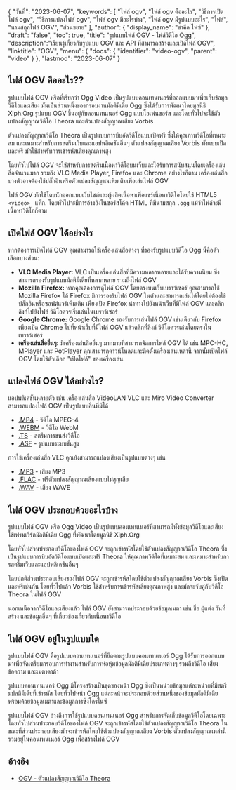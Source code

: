 {
"วันที่": "2023-06-07",
  "keywords": [
"ไฟล์ ogv",
"ไฟล์ ogv คืออะไร",
"วิธีการเปิดไฟล์ ogv",
"วิธีการแปลงไฟล์ ogv",
"ไฟล์ ogv มีอะไรบ้าง",
"ไฟล์ ogv มีรูปแบบอะไร",
"ไฟล์",
"นามสกุลไฟล์ OGV",
"ส่วนขยาย"
],
  "author": {
"display_name": "ชาคีล ไฟซ์"
},
"draft": "false",
"toc": true,
"title": "รูปแบบไฟล์ OGV - ไฟล์วิดีโอ Ogg",
  "description":"เรียนรู้เกี่ยวกับรูปแบบ OGV และ API ที่สามารถสร้างและเปิดไฟล์ OGV",
"linktitle": "OGV",
  "menu": {
    "docs": {
      "identifier": "video-ogv",
      "parent": "video"
}
},
"lastmod": "2023-06-07"
}

## ไฟล์ OGV คืออะไร??

รูปแบบไฟล์ OGV หรือที่เรียกว่า Ogg Video เป็นรูปแบบคอนเทนเนอร์ที่ออกแบบมาเพื่อเก็บข้อมูลวิดีโอและเสียง มันเป็นส่วนหนึ่งของกรอบงานมัลติมีเดีย Ogg ซึ่งได้รับการพัฒนาโดยมูลนิธิ Xiph.Org รูปแบบ OGV ขึ้นอยู่กับคอนเทนเนอร์ Ogg แบบโอเพ่นซอร์ส และโดยทั่วไปจะใช้ตัวแปลงสัญญาณวิดีโอ Theora และตัวแปลงสัญญาณเสียง Vorbis

ตัวแปลงสัญญาณวิดีโอ Theora เป็นรูปแบบการบีบอัดวิดีโอแบบเปิดฟรี ซึ่งให้คุณภาพวิดีโอที่เหมาะสม และเหมาะสำหรับการสตรีมเว็บและแอปพลิเคชันอื่นๆ ตัวแปลงสัญญาณเสียง Vorbis ทั้งแบบเปิดและฟรี มักใช้สำหรับการเข้ารหัสเสียงคุณภาพสูง

โดยทั่วไปไฟล์ OGV จะใช้สำหรับการสตรีมเนื้อหาวิดีโอบนเว็บและได้รับการสนับสนุนโดยเครื่องเล่นสื่อจำนวนมาก รวมถึง VLC Media Player, Firefox และ Chrome อย่างไรก็ตาม เครื่องเล่นสื่อบางตัวอาจต้องใช้ปลั๊กอินหรือตัวแปลงสัญญาณเพิ่มเติมเพื่อเล่นไฟล์ OGV


ไฟล์ OGV มักใช้โดยนักออกแบบเว็บไซต์และผู้ผลิตเนื้อหาเพื่อแชร์เนื้อหาวิดีโอโดยใช้ HTML5 `<video> ` แท็ก. โดยทั่วไปจะมีการอ้างอิงในซอร์สโค้ด HTML ที่มีนามสกุล `.ogg` แม้ว่าไฟล์จะมีเนื้อหาวิดีโอก็ตาม

## เปิดไฟล์ OGV ได้อย่างไร

หากต้องการเปิดไฟล์ OGV คุณสามารถใช้เครื่องเล่นสื่อต่างๆ ที่รองรับรูปแบบวิดีโอ Ogg นี่คือตัวเลือกบางส่วน:

- **VLC Media Player:** VLC เป็นเครื่องเล่นสื่อที่มีความหลากหลายและได้รับความนิยม ซึ่งสามารถรองรับรูปแบบมัลติมีเดียที่หลากหลาย รวมถึงไฟล์ OGV
- **Mozilla Firefox:** หากคุณต้องการดูไฟล์ OGV โดยตรงบนเว็บเบราว์เซอร์ คุณสามารถใช้ Mozilla Firefox ได้ Firefox มีการรองรับไฟล์ OGV ในตัวและสามารถเล่นได้โดยไม่ต้องใช้ปลั๊กอินหรือซอฟต์แวร์เพิ่มเติม เพียงเปิด Firefox นำทางไปยังหน้าเว็บที่มีไฟล์ OGV และคลิกลิงก์ไปยังไฟล์ วิดีโอควรเริ่มเล่นในเบราว์เซอร์
- **Google Chrome:** Google Chrome รองรับการเล่นไฟล์ OGV เช่นเดียวกับ Firefox เพียงเปิด Chrome ไปที่หน้าเว็บที่มีไฟล์ OGV แล้วคลิกที่ลิงก์ วิดีโอควรเล่นโดยตรงในเบราว์เซอร์
- **เครื่องเล่นสื่ออื่นๆ:** มีเครื่องเล่นสื่ออื่นๆ มากมายที่สามารถจัดการไฟล์ OGV ได้ เช่น MPC-HC, MPlayer และ PotPlayer คุณสามารถดาวน์โหลดและติดตั้งเครื่องเล่นเหล่านี้ จากนั้นเปิดไฟล์ OGV โดยใช้ตัวเลือก "เปิดไฟล์" ของเครื่องเล่น

## แปลงไฟล์ OGV ได้อย่างไร?

แอปพลิเคชั่นหลายตัว เช่น เครื่องเล่นสื่อ VideoLAN VLC และ Miro Video Converter สามารถแปลงไฟล์ OGV เป็นรูปแบบอื่นที่มีได้

- [.MP4](/th/video/mp4/) - วิดีโอ MPEG-4
- [.WEBM](/th/video/webm/) - วิดีโอ WebM
- [.TS](/th/video/ts/) - สตรีมการขนส่งวิดีโอ
- [.ASF](/th/video/asf/) - รูปแบบระบบขั้นสูง

การใช้เครื่องเล่นสื่อ VLC คุณยังสามารถแปลงเสียงเป็นรูปแบบต่างๆ เช่น

- [.MP3](/th/audio/mp3/) - เสียง MP3
- [.FLAC](/th/audio/flac/) - ฟรีตัวแปลงสัญญาณเสียงแบบไม่สูญเสีย
- [.WAV](/th/audio/wav/) - เสียง WAVE

## ไฟล์ OGV ประกอบด้วยอะไรบ้าง

รูปแบบไฟล์ OGV หรือ Ogg Video เป็นรูปแบบคอนเทนเนอร์ที่สามารถมีทั้งข้อมูลวิดีโอและเสียง ใช้เฟรมเวิร์กมัลติมีเดีย Ogg ที่พัฒนาโดยมูลนิธิ Xiph.Org

โดยทั่วไปส่วนประกอบวิดีโอของไฟล์ OGV จะถูกเข้ารหัสโดยใช้ตัวแปลงสัญญาณวิดีโอ Theora ซึ่งเป็นรูปแบบการบีบอัดวิดีโอแบบเปิดและฟรี Theora ให้คุณภาพวิดีโอที่เหมาะสม และเหมาะสำหรับการสตรีมเว็บและแอปพลิเคชันอื่นๆ

โดยปกติส่วนประกอบเสียงของไฟล์ OGV จะถูกเข้ารหัสโดยใช้ตัวแปลงสัญญาณเสียง Vorbis ซึ่งเปิดและฟรีเช่นกัน โดยทั่วไปแล้ว Vorbis ใช้สำหรับการเข้ารหัสเสียงคุณภาพสูง และมักจะจับคู่กับวิดีโอ Theora ในไฟล์ OGV

นอกเหนือจากวิดีโอและเสียงแล้ว ไฟล์ OGV ยังสามารถประกอบด้วยข้อมูลเมตา เช่น ชื่อ ผู้แต่ง วันที่สร้าง และข้อมูลอื่นๆ ที่เกี่ยวข้องเกี่ยวกับเนื้อหาวิดีโอ

## ไฟล์ OGV อยู่ในรูปแบบใด

รูปแบบไฟล์ OGV คือรูปแบบคอนเทนเนอร์ที่ยึดตามรูปแบบคอนเทนเนอร์ Ogg ได้รับการออกแบบมาเพื่อจัดเตรียมกรอบการทำงานสำหรับการห่อหุ้มข้อมูลมัลติมีเดียประเภทต่างๆ รวมถึงวิดีโอ เสียง ข้อความ และเมตาดาต้า

รูปแบบคอนเทนเนอร์ Ogg มีโครงสร้างเป็นชุดของหน้า Ogg ซึ่งเป็นหน่วยข้อมูลแต่ละหน่วยที่มีสตรีมมัลติมีเดียที่เข้ารหัส โดยทั่วไปหน้า Ogg แต่ละหน้าจะประกอบด้วยส่วนหนึ่งของข้อมูลมัลติมีเดีย พร้อมด้วยข้อมูลเมตาและข้อมูลการซิงโครไนซ์

รูปแบบไฟล์ OGV อ้างถึงการใช้รูปแบบคอนเทนเนอร์ Ogg สำหรับการจัดเก็บข้อมูลวิดีโอโดยเฉพาะ โดยทั่วไปส่วนประกอบวิดีโอของไฟล์ OGV จะถูกเข้ารหัสโดยใช้ตัวแปลงสัญญาณวิดีโอ Theora ในขณะที่ส่วนประกอบเสียงมักจะเข้ารหัสโดยใช้ตัวแปลงสัญญาณเสียง Vorbis ตัวแปลงสัญญาณเหล่านี้รวมอยู่ในคอนเทนเนอร์ Ogg เพื่อสร้างไฟล์ OGV

## อ้างอิง
* [OGV - ตัวแปลงสัญญาณวิดีโอ Theora](https://en.wikipedia.org/wiki/Theora)

